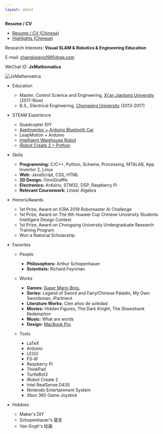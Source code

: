 ```yaml
---
layout: about
---
```


**Resume / CV**

- [Resume / CV (Chinese)](/files/cv/cv2019.pdf)
- [Highlights (Chinese)](/files/cv/Highlights.pdf)

Research Interests: **Visual SLAM & Robotics & Engineering Education**

E-mail: <zhangjixiang1995@qq.com>

WeChat ID: **JxMathematica**

![JxMathematica](https://tvax4.sinaimg.cn/large/d494c514ly1gakypy0tsqj21uy0gatdf.jpg)
<!-- ![JxMathematica](/images/myWechat.jpeg) -->

<!-- - Google Blogger: [matheecs](http://www.matheecs.com) -->

- Education

  - Master, Control Science and Engineering, [Xi'an Jiaotong University](http://www.xjtu.edu.cn) (2017-Now)
  - B.S., Electrical Engineering, [Chongqing University](http://www.cqu.edu.cn/v1/) (2013-2017)

- STEAM Experience

  - Quadcopter DIY
  - [AppInventor + Arduino Bluetooth Car](https://www.arduino.cn/thread-17552-1-1.html)
  - LeapMotion + Arduino
  - [Intelligent Warehouse Robot](https://github.com/matheecs/Auto-Picking-Robot)
  - [iRobot Create 2 + Python](https://github.com/matheecs/iRobot-Create-2-OI-Python)

- Skills

  - **Programming:** C/C++, Python, Scheme, Processing, MTALAB, App Inventor 2, Linux
  - **Web:** JavaScript, CSS, HTML
  - **2D Design:** OmniGraffle
  - **Electronics:** Arduino, STM32, DSP, Raspberry Pi
  - **Relevant Coursework:** Linear Algebra

- Honors/Awards

  - 1st Prize, Award on ICRA 2019 Robomaster AI Challenge
  - 1st Prize, Award on The 6th Huawei Cup Chinese University Students Intelligent Design Contest
  - 1st Prize, Award on Chongqing University Undergraduate Research Training Program
  - Won a National Scholarship

- Favorites

  - People

    - **Philosophers:** Arthur Schopenhauer
    - **Scientists:** Richard Feynman

  - Works

    - **Games:** [Super Mario Bros.](http://www.freesupergames.com/super-mario-bros.php)
    - **Series:** Legend of Sword and Fairy/Chinese Paladin, My Own Swordsman, iPartment
    - **Literature Works:** Cien años de soledad
    - **Movies:** Hidden Figures, The Dark Knight, The Shawshank Redemption
    - **Music:** What are words
    - **Design:** [MacBook Pro](https://www.apple.com/macbook-pro/)

  - Tools

    - LaTeX
    - Arduino
    - LEGO
    - FS-i6
    - Raspberry Pi
    - ThinkPad
    - TurtleBot3
    - iRobot Create 2
    - Intel RealSense D435
    - Nintendo Entertainment System
    - Xbox 360 Game Joystick

- Hobbies

  - Maker's DIY
  - Schopenhauer's 箴言
  - Van Gogh's 绘画